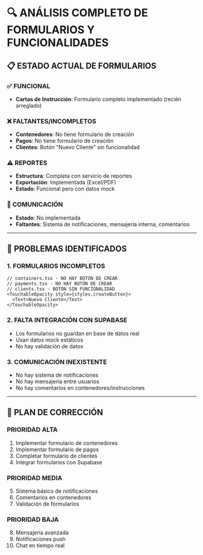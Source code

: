 # 🔍 ANÁLISIS COMPLETO DE FORMULARIOS Y FUNCIONALIDADES

## 📋 **ESTADO ACTUAL DE FORMULARIOS**

### ✅ **FUNCIONAL**
- **Cartas de Instrucción**: Formulario completo implementado (recién arreglado)

### ❌ **FALTANTES/INCOMPLETOS**
- **Contenedores**: No tiene formulario de creación
- **Pagos**: No tiene formulario de creación  
- **Clientes**: Botón "Nuevo Cliente" sin funcionalidad

### ⚠️ **REPORTES**
- **Estructura**: Completa con servicio de reportes
- **Exportación**: Implementada (Excel/PDF)
- **Estado**: Funcional pero con datos mock

### 🔄 **COMUNICACIÓN**
- **Estado**: No implementada
- **Faltantes**: Sistema de notificaciones, mensajería interna, comentarios

---

## 🎯 **PROBLEMAS IDENTIFICADOS**

### 1. **FORMULARIOS INCOMPLETOS**
```tsx
// containers.tsx - NO HAY BOTÓN DE CREAR
// payments.tsx - NO HAY BOTÓN DE CREAR  
// clients.tsx - BOTÓN SIN FUNCIONALIDAD
<TouchableOpacity style={styles.createButton}>
  <Text>Nuevo Cliente</Text>
</TouchableOpacity>
```

### 2. **FALTA INTEGRACIÓN CON SUPABASE**
- Los formularios no guardan en base de datos real
- Usan datos mock estáticos
- No hay validación de datos

### 3. **COMUNICACIÓN INEXISTENTE**
- No hay sistema de notificaciones
- No hay mensajería entre usuarios
- No hay comentarios en contenedores/instrucciones

---

## 🚀 **PLAN DE CORRECCIÓN**

### **PRIORIDAD ALTA**
1. Implementar formulario de contenedores
2. Implementar formulario de pagos
3. Completar formulario de clientes
4. Integrar formularios con Supabase

### **PRIORIDAD MEDIA**
5. Sistema básico de notificaciones
6. Comentarios en contenedores
7. Validación de formularios

### **PRIORIDAD BAJA**
8. Mensajería avanzada
9. Notificaciones push
10. Chat en tiempo real